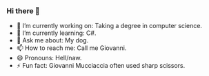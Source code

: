 ### Hi there 👋

- 🔭 I’m currently working on: Taking a degree in computer science.
- 🌱 I’m currently learning: C#.
- 💬 Ask me about: My dog.
- 📫 How to reach me: Call me Giovanni.
- 😄 Pronouns: Hell/naw.
- ⚡ Fun fact: Giovanni Mucciaccia often used sharp scissors.
